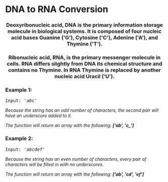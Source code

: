 # DNA to RNA Conversion

<div align = "center">
  
  <h3> Deoxyribonucleic acid, DNA is the primary information storage molecule in biological systems. It is composed of four nucleic acid bases Guanine ('G'), Cytosine ('C'), Adenine ('A'), and Thymine ('T').  </h3>
  
  <h3>Ribonucleic acid, RNA, is the primary messenger molecule in cells. RNA differs slightly from DNA its chemical structure and contains no Thymine. In RNA Thymine is replaced by another nucleic acid Uracil ('U'). </h3>

</div>

<h3>Example 1:</h3>
<pre>
Input: <em>'abc' </em>
</pre>

<p>
<em>Because the string has an odd number of characters, the second pair will have an underscore added to it.
  
 The function will return an array with the following:    <strong>['ab', 'c_']</strong>
    </em>
</p>

<h3>Example 2:</h3>
<pre>
Input: <em>'abcdef' </em>
</pre>

<p>
<em>Because the string has an even number of characters, every pair of characters will be filled in with no underscores.
  
  The function will return an array with the following:    <strong>['ab', 'cd', 'ef']</strong>
  </em>
</p>

